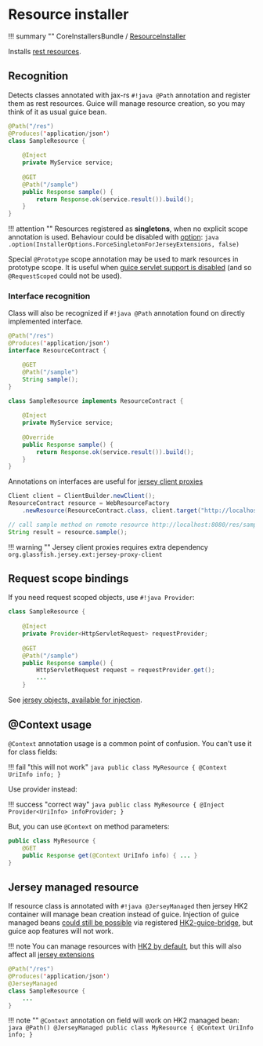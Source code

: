 # Resource installer

!!! summary ""
    CoreInstallersBundle / [ResourceInstaller](https://github.com/xvik/dropwizard-guicey/tree/dw-3/src/main/java/ru/vyarus/dropwizard/guice/module/installer/feature/jersey/ResourceInstaller.java)

Installs [rest resources](https://www.dropwizard.io/en/release-3.0.x/manual/core.html#resources).

## Recognition

Detects classes annotated with jax-rs `#!java @Path` annotation and register them as rest resources.
Guice will manage resource creation, so you may think of it as usual guice bean.

```java
@Path("/res")
@Produces('application/json')
class SampleResource {
    
    @Inject
    private MyService service;
    
    @GET
    @Path("/sample")
    public Response sample() {
        return Response.ok(service.result()).build();
    }
}
```

!!! attention ""
    Resources registered as **singletons**, when no explicit scope annotation is used.
    Behaviour could be disabled with [option](../guide/configuration.md#options):
    ```java
    .option(InstallerOptions.ForceSingletonForJerseyExtensions, false)
    ``` 

Special `@Prototype` scope annotation may be used to mark resources in prototype scope.
It is useful when [guice servlet support is disabled](../guide/web.md#disable-servletmodule-support) (and so `@RequestScoped` could not be used). 

### Interface recognition

Class will also be recognized if `#!java @Path` annotation found on directly implemented interface.

```java
@Path("/res")
@Produces('application/json')
interface ResourceContract {

    @GET
    @Path("/sample")
    String sample();
}

class SampleResource implements ResourceContract {
    
    @Inject
    private MyService service;
    
    @Override
    public Response sample() {
        return Response.ok(service.result()).build();
    }
}
```

Annotations on interfaces are useful for [jersey client proxies](https://jersey.java.net/apidocs/2.22.1/jersey/org/glassfish/jersey/client/proxy/package-summary.html)  

```java
Client client = ClientBuilder.newClient();
ResourceContract resource = WebResourceFactory
    .newResource(ResourceContract.class, client.target("http://localhost:8080/"));

// call sample method on remote resource http://localhost:8080/res/sample
String result = resource.sample();
```

!!! warning ""
    Jersey client proxies requires extra dependency `org.glassfish.jersey.ext:jersey-proxy-client`

## Request scope bindings

If you need request scoped objects, use `#!java Provider`:

```java
class SampleResource {
    
    @Inject
    private Provider<HttpServletRequest> requestProvider;
    
    @GET
    @Path("/sample")
    public Response sample() {
        HttpServletRequest request = requestProvider.get();
        ...
    }
```

See [jersey objects, available for injection](../guide/guice/bindings.md#jersey-specific-bindings).

## @Context usage

`@Context` annotation usage is a common point of confusion. You can't use it for class fields: 

!!! fail "this will not work"
    ```java
    public class MyResource {
        @Context UriInfo info;
    }
    ```
    
Use provider instead:
    
!!! success "correct way"
    ```java
    public class MyResource {
        @Inject Provider<UriInfo> infoProvider;
    }
    ```

But, you can use `@Context` on method parameters:

```java
public class MyResource {
    @GET
    public Response get(@Context UriInfo info) { ... }
}
```

## Jersey managed resource

If resource class is annotated with `#!java @JerseyManaged` then jersey HK2 container will manage bean creation instead of guice. 
Injection of guice managed beans [could still be possible](../guide/hk2.md#hk2-guice-bridge) via registered [HK2-guice-bridge](https://hk2.java.net/2.4.0-b34/guice-bridge.html),
but guice aop features will not work.

!!! note
    You can manage resources with [HK2 by default](../guide/hk2.md#use-hk2-for-jersey-extensions),
    but this will also affect all [jersey extensions](jersey-ext.md)

```java
@Path("/res")
@Produces('application/json')
@JerseyManaged
class SampleResource {
    ...
}
```

!!! note ""
    `@Context` annotation on field will work on HK2 managed bean:
    ```java
    @Path()
    @JerseyManaged
    public class MyResource {
        @Context UriInfo info;
    }
    ```
